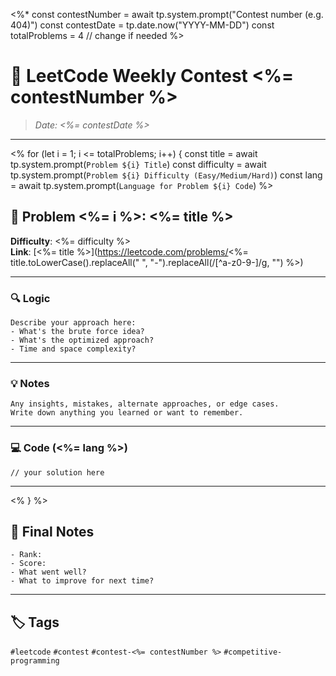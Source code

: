 <%*
const contestNumber = await tp.system.prompt("Contest number (e.g. 404)")
const contestDate = tp.date.now("YYYY-MM-DD")
const totalProblems = 4  // change if needed
%>

# 📘 LeetCode Weekly Contest <%= contestNumber %>

> _Date: <%= contestDate %>_

---

<% for (let i = 1; i <= totalProblems; i++) { 
  const title = await tp.system.prompt(`Problem ${i} Title`)
  const difficulty = await tp.system.prompt(`Problem ${i} Difficulty (Easy/Medium/Hard)`)
  const lang = await tp.system.prompt(`Language for Problem ${i} Code`)
%>

## 📝 Problem <%= i %>: <%= title %>

**Difficulty**: <%= difficulty %>  
**Link**: [<%= title %>](https://leetcode.com/problems/<%= title.toLowerCase().replaceAll(" ", "-").replaceAll(/[^a-z0-9\-]/g, "") %>)

---

### 🔍 Logic

```text
Describe your approach here:
- What's the brute force idea?
- What's the optimized approach?
- Time and space complexity?
```

---

### 💡 Notes

```text
Any insights, mistakes, alternate approaches, or edge cases.
Write down anything you learned or want to remember.
```

---

### 💻 Code (<%= lang %>)

```<%= lang %>
// your solution here
```

---

<% } %>

## 🏁 Final Notes

```text
- Rank: 
- Score: 
- What went well?
- What to improve for next time?
```

---

## 🏷️ Tags

`#leetcode` `#contest` `#contest-<%= contestNumber %>` `#competitive-programming`
